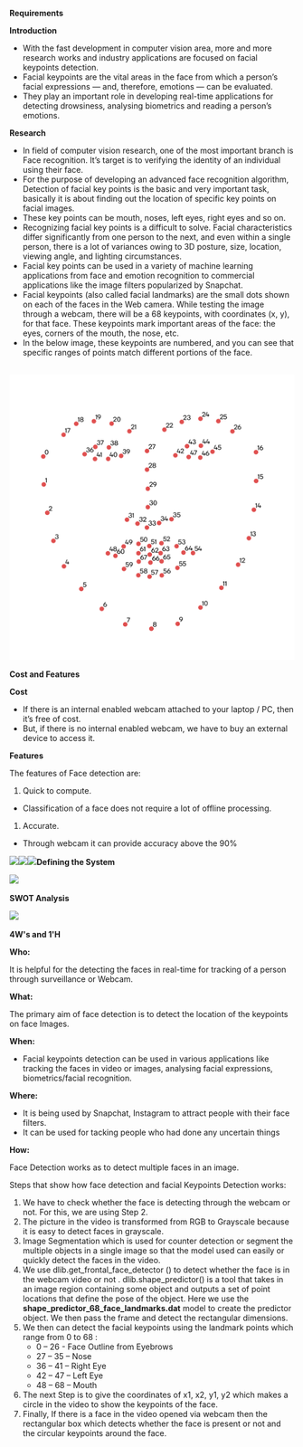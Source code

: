 ﻿**Requirements**

**Introduction**

- With the fast development in computer vision area, more and more research works and industry applications are focused on facial keypoints detection.
- Facial keypoints are the vital areas in the face from which a person’s facial expressions — and, therefore, emotions — can be evaluated. 
- They play an important role in developing real-time applications for detecting drowsiness, analysing biometrics and reading a person’s emotions.                                                         

**Research**

- In field of computer vision research, one of the most important branch is Face recognition. It’s target is to verifying the identity of an individual using their face. 
- For the purpose of developing an advanced face recognition algorithm, Detection of facial key points is the basic and very important task, basically it is about finding out the location of specific key points on facial images. 
- These key points can be mouth, noses, left eyes, right eyes and so on.
- Recognizing facial key points is a difficult to solve. Facial characteristics differ significantly from one person to the next, and even within a single person, there is a lot of variances owing to 3D posture, size, location, viewing angle, and lighting circumstances. 
- Facial key points can be used in a variety of machine learning applications from face and emotion recognition to commercial applications like the image filters popularized by Snapchat.
- Facial keypoints (also called facial landmarks) are the small dots shown on each of the faces in the Web camera. While testing the image through a webcam, there will be  a 68 keypoints, with coordinates (x, y), for that face. These keypoints mark important areas of the face: the eyes, corners of the mouth, the nose, etc. 
- In the below image, these keypoints are numbered, and you can see that specific ranges of points match different portions of the face.

`                                                                                                                                                    `![C:\Users\ADMIN\Desktop\fed.png](Aspose.Words.3e30fa2f-312d-4e51-989f-1abdb4094835.001.png)

**Cost and Features**

**Cost**

- If there is an internal enabled webcam attached to your laptop / PC, then it’s free of cost.
- But, if there is no internal enabled webcam, we have to buy an external device to access it. 

**Features**

The features of Face detection are:

1. Quick to compute.
- Classification of a face does not require a lot of offline processing.
1. Accurate.
- Through webcam it can provide accuracy above the 90%




![](Aspose.Words.3e30fa2f-312d-4e51-989f-1abdb4094835.002.png)![](Aspose.Words.3e30fa2f-312d-4e51-989f-1abdb4094835.003.png)![](Aspose.Words.3e30fa2f-312d-4e51-989f-1abdb4094835.004.png)**Defining the System**

![](Aspose.Words.3e30fa2f-312d-4e51-989f-1abdb4094835.005.png)

**SWOT Analysis**


![](Aspose.Words.3e30fa2f-312d-4e51-989f-1abdb4094835.006.png)


**4W's and 1'H**

**Who:**

It is helpful for the detecting the faces in real-time for tracking of a person through surveillance or Webcam.

**What:**

The primary aim of face detection is to detect the location of the keypoints on face Images.

**When:**

- Facial keypoints detection can be used in various applications like tracking the faces in video or images, analysing facial expressions, biometrics/facial recognition.

**Where:**

- It is being used by Snapchat, Instagram to attract people with their face filters.
- It can be used for tacking people who had done any uncertain things

**How:**

Face Detection works as to detect multiple faces in an image. 

Steps that show how face detection and facial Keypoints Detection works:

1. We have to check whether the face is detecting through the webcam or not. For this, we are using Step 2.
1. The picture in the video is transformed from RGB to Grayscale because it is easy to detect faces in grayscale.
1. Image Segmentation which is used for counter detection or segment the multiple objects in a single image so that the model used can easily or quickly detect the faces in the video.
1. We use dlib.get\_frontal\_face\_detector () to detect whether the face is in the webcam video or not . dlib.shape\_predictor() is a tool that takes in an image region containing some object and outputs a set of point locations that define the pose of the object. Here we use the **shape\_predictor\_68\_face\_landmarks.dat** model to create the predictor object. We then pass the frame and detect the rectangular dimensions.
1. We then can detect the facial keypoints using the landmark points which range from 0 to 68 : 
   - 0 – 26  -  Face Outline from Eyebrows
   - 27 – 35 – Nose
   - 36 – 41 – Right Eye
   - 42 – 47 – Left Eye
   - 48 – 68 – Mouth
1. The next Step is to give the coordinates of x1, x2, y1, y2 which makes a circle in the video to show the keypoints of the face.
1. Finally, If there is a face in the video opened via webcam then the rectangular box which detects whether the face is present or not and the circular keypoints around the face.





